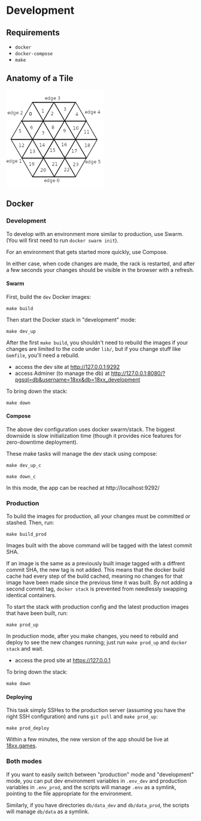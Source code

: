 # Development

## Requirements

* `docker`
* `docker-compose`
* `make`

## Anatomy of a Tile

![Anatomy of a Tile](/public/images/tile_anatomy.png?raw=true "Anatomy of a Tile")

## Docker

### Development

To develop with an environment more similar to production, use Swarm. (You will first need to run `docker swarm init`).

For an environment that gets started more quickly, use Compose.

In either case, when code changes are made, the rack is restarted, and after a
few seconds your changes should be visible in the browser with a refresh.

#### Swarm

First, build the `dev` Docker images:

```
make build
```

Then start the Docker stack in "development" mode:

```
make dev_up
```

After the first `make build`, you shouldn't need to rebuild the images if your
changes are limited to the code under `lib/`, but if you change stuff like
`Gemfile`, you'll need a rebuild.

* access the dev site at http://127.0.0.1:9292
* access Adminer (to manage the db) at http://127.0.0.1:8080/?pgsql=db&username=18xx&db=18xx_development

To bring down the stack:

```
make down
```

#### Compose

The above dev configuration uses docker swarm/stack. The biggest downside is
slow initialization time (though it provides nice features for zero-downtime
deployment).

These make tasks will manage the dev stack using compose:

```
make dev_up_c
```

```
make down_c
```

In this mode, the app can be reached at http://localhost:9292/

### Production

To build the images for production, all your changes must be committed or stashed. Then, run:

```
make build_prod
```

Images built with the above command will be tagged with the latest commit
SHA.

If an image is the same as a previously built image tagged with a diffrent
commit SHA, the new tag is not added. This means that the docker build cache had
every step of the build cached, meaning no changes for that image have been made
since the previous time it was built. By not adding a second commit tag, `docker
stack` is prevented from needlessly swapping identical containers.

To start the stack with production config and the latest production images that
have been built, run:

```
make prod_up
```
In production mode, after you make changes, you need to rebuild and deploy to
see the new changes running; just run `make prod_up` and `docker stack` and
wait.

* access the prod site at https://127.0.0.1

To bring down the stack:

```
make down
```

#### Deploying

This task simply SSHes to the production server (assuming you have the right SSH
configuration) and runs `git pull` and `make prod_up`:

```
make prod_deploy
```

Within a few minutes, the new version of the app should be live at
[18xx.games](https://www.18xx.games).

### Both modes

If you want to easily switch between "production" mode and "development" mode,
you can put dev environment variables in `.env_dev` and production variables in
`.env_prod`, and the scripts will manage `.env` as a symlink, pointing to the
file appropriate for the environment.

Similarly, if you have directories `db/data_dev` and `db/data_prod`, the scripts
will manage `db/data` as a symlink.
